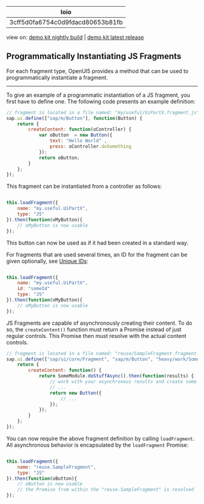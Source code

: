 <!-- loio3cff5d0fa6754c0d9fdacd80653b81fb -->

| loio |
| -----|
| 3cff5d0fa6754c0d9fdacd80653b81fb |

<div id="loio">

view on: [demo kit nightly build](https://sdk.openui5.org/nightly/#/topic/3cff5d0fa6754c0d9fdacd80653b81fb) | [demo kit latest release](https://sdk.openui5.org/topic/3cff5d0fa6754c0d9fdacd80653b81fb)</div>

## Programmatically Instantiating JS Fragments

For each fragment type, OpenUI5 provides a method that can be used to programmatically instantiate a fragment.

***

To give an example of a programmatic instantiation of a JS fragment, you first have to define one. The following code presents an example definition:

```js
// fragment is located in a file named: "my/useful/UiPartX.fragment.js"
sap.ui.define(["sap/m/Button"], function(Button) {
	return {
		createContent: function(oController) {
			var oButton  = new Button({
				text: "Hello World" ,
				press: oController.doSomething
			});
			return oButton;
		}
	};
});
```

This fragment can be instantiated from a controller as follows:

```js

this.loadFragment({
	name: "my.useful.UiPartX",
	type: "JS"
}).then(function(oMyButton){
	// oMyButton is now usable
});
```

This button can now be used as if it had been created in a standard way.

For fragments that are used several times, an ID for the fragment can be given optionally, see [Unique IDs](Unique_IDs_5da591c.md):

```js

this.loadFragment({
	name: "my.useful.UiPartX",
	id: "someId"
	type: "JS"
}).then(function(oMyButton){
	// oMyButton is now usable
});
```

JS Fragments are capable of asynchronously creating their content. To do so, the `createContent()` function must return a Promise instead of just regular controls. This Promise then must resolve with the actual content controls.

```js
// fragment is located in a file named: "reuse/SampleFragment.fragment.js"
sap.ui.define(["sap/ui/core/Fragment", "sap/m/Button", "heavy/work/SomeModule"], function(Fragment, Button, SomeModule) {
	return {
		createContent: function() {
			return SomeModule.doStuffAsync().then(function(results) {
				// work with your asynchronous results and create some controls
				// ...
				return new Button({
					// ...
				});
			});
		}
	};
});
```

You can now require the above fragment definition by calling `loadFragment`. All asynchronous behavior is encapsulated by the `loadFragment` Promise:

```js

this.loadFragment({
	name: "reuse.SampleFragment",
	type: "JS"
}).then(function(oButton){
	// oButton is now usable
	// the Promise from within the "reuse.SampleFragment" is resolved
});
```

